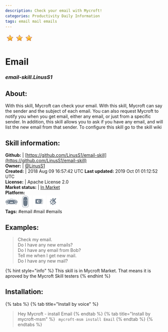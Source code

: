```yaml
--- 
description: Check your email with Mycroft!
categories: Productivity Daily Information   
tags: email mail emails   
---
```


![](../.gitbook/assets/star.png)![](../.gitbook/assets/star.png)![](../.gitbook/assets/star.png)  
# Email  
### _email-skill.LinusS1_  
## About:  
With this skill, Mycroft can check your email. With this skill, Mycroft can say the sender and the subject of each email. You can also request Mycroft to notify you when you get email, either any email, or just from a specific sender. In addition, this skill allows you to ask if you have any email, and will list the new email from that sender.
To configure this skill go to the skill wiki

## Skill information:  
**Github:** | [https://github.com/LinusS1/email-skill](https://github.com/LinusS1/email-skill)  
**Owner:** | [@LinusS1](https://github.com/LinusS1)  
**Created:** | 2018 Aug 09 16:57:42 UTC  **Last updated:** 2019 Oct 01 01:12:52 UTC  
**License:** | Apache License 2.0  
**Market status:** | [In Market](https://market.mycroft.ai/skill/email-skill)  
**Platform:**  
 ![](../.gitbook/assets/mark-1-icon.png)  ![](../.gitbook/assets/mark-2-icon.png)  ![](../.gitbook/assets/picroft-icon.png)  ![](../.gitbook/assets/kde.png)   
**Tags:** \#email \#mail \#emails   
## Examples:  
> Check my email.  
> Do I have any new emails?  
> Do I have any email from Bob?  
> Tell me when I get new mail.  
> Do I have any new mail?  
  
{% hint style="info" %}
This skill is in Mycroft Market. That means it is aproved by the Mycroft Skill testers
{% endhint %}
    
## Installation:  
{% tabs %}
{% tab title="Install by voice" %}
> Hey Mycroft - install Email
{% endtab %}
  {% tab title="Install by mycroft-msm" %}
``` mycroft-msm install Email```
{% endtab %}
  {% endtabs %}
  
